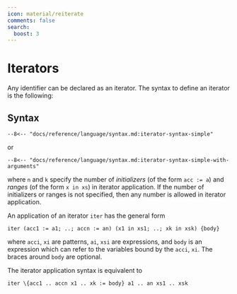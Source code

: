 ```yaml
---
icon: material/reiterate
comments: false
search:
  boost: 3
---
```


# Iterators

Any identifier can be declared as an iterator. The syntax to define an iterator is the following:

## Syntax

```text
--8<-- "docs/reference/language/syntax.md:iterator-syntax-simple"
```

or

```text
--8<-- "docs/reference/language/syntax.md:iterator-syntax-simple-with-arguments"
```

where `n` and `k` specify the number of _initializers_ (of the form `acc := a`) and _ranges_ (of the form `x in xs`) in iterator application. If the number of initializers or ranges is not specified, then any number is allowed in iterator application.

An application of an iterator `iter` has the general form

```text
iter (acc1 := a1; ..; accn := an) (x1 in xs1; ..; xk in xsk) {body}
```

where `acci`, `xi` are patterns, `ai`, `xsi` are expressions, and `body` is an expression which can refer to the variables bound by the `acci`, `xi`. The braces around `body` are optional.

The iterator application syntax is equivalent to

```text
iter \{acc1 .. accn x1 .. xk := body} a1 .. an xs1 .. xsk
```
